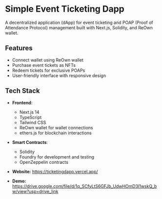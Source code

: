 # Simple Event Ticketing Dapp

A decentralized application (dApp) for event ticketing and POAP (Proof of Attendance Protocol) management built with Next.js, Solidity, and ReOwn wallet.

## Features

- Connect wallet using ReOwn wallet
- Purchase event tickets as NFTs
- Redeem tickets for exclusive POAPs
- User-friendly interface with responsive design

## Tech Stack

- **Frontend**:
  - Next.js 14
  - TypeScript
  - Tailwind CSS
  - ReOwn wallet for wallet connections
  - ethers.js for blockchain interactions

- **Smart Contracts**:
  - Solidity
  - Foundry for development and testing
  - OpenZeppelin contracts


- **Website:** https://ticketingdapp.vercel.app/
- **Demo:** https://drive.google.com/file/d/1q_SCfyLtS6GFJb_UdwHOmD3l1wskQ_bw/view?usp=drive_link
